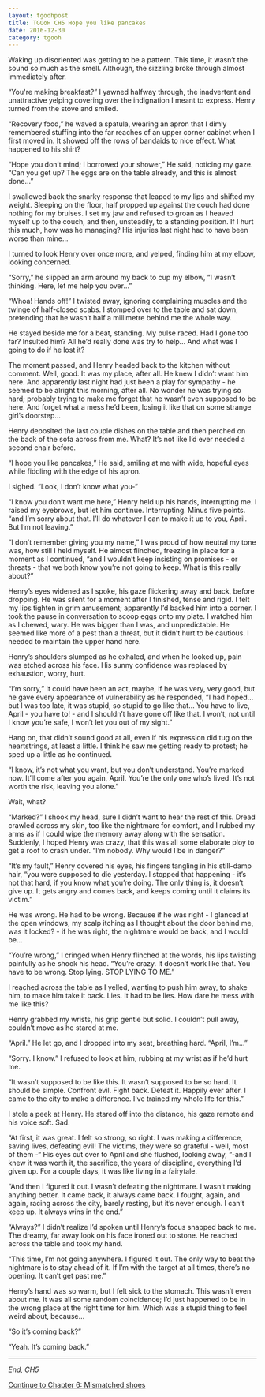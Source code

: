 ```yaml
---
layout: tgoohpost
title: TGOoH CH5 Hope you like pancakes
date: 2016-12-30
category: tgooh
---
```


Waking up disoriented was getting to be a pattern. This time, it wasn’t the sound so much as the smell. Although, the sizzling broke through almost immediately after.

“You're making breakfast?” I yawned halfway through, the inadvertent and unattractive yelping covering over the indignation I meant to express. Henry turned from the stove and smiled.

“Recovery food,” he waved a spatula, wearing an apron that I dimly remembered stuffing into the far reaches of an upper corner cabinet when I first moved in. It showed off the rows of bandaids to nice effect. What happened to his shirt?

“Hope you don’t mind; I borrowed your shower,” He said, noticing my gaze. “Can you get up? The eggs are on the table already, and this is almost done…”

I swallowed back the snarky response that leaped to my lips and shifted my weight. Sleeping on the floor, half propped up against the couch had done nothing for my bruises. I set my jaw and refused to groan as I heaved myself up to the couch, and then, unsteadily, to a standing position. If I hurt this much, how was he managing? His injuries last night had to have been worse than mine…

I turned to look Henry over once more, and yelped, finding him at my elbow, looking concerned.

“Sorry,” he slipped an arm around my back to cup my elbow, “I wasn’t thinking. Here, let me help you over…”

“Whoa! Hands off!” I twisted away, ignoring complaining muscles and the twinge of half-closed scabs. I stomped over to the table and sat down, pretending that he wasn’t half a millimetre behind me the whole way.

He stayed beside me for a beat, standing. My pulse raced. Had I gone too far? Insulted him? All he’d really done was try to help… And what was I going to do if he lost it? 

The moment passed, and Henry headed back to the kitchen without comment. Well, good. It was my place, after all. He knew I didn’t want him here. And apparently last night had just been a play for sympathy - he seemed to be alright this morning, after all. No wonder he was trying so hard; probably trying to make me forget that he wasn’t even supposed to be here. And forget what a mess he’d been, losing it like that on some strange girl’s doorstep...

Henry deposited the last couple dishes on the table and then perched on the back of the sofa across from me. What? It’s not like I’d ever needed a second chair before.

“I hope you like pancakes,” He said, smiling at me with wide, hopeful eyes while fiddling with the edge of his apron. 

I sighed. “Look, I don’t know what you-“

“I know you don’t want me here,” Henry held up his hands, interrupting me. I raised my eyebrows, but let him continue. Interrupting. Minus five points. “and I’m sorry about that. I’ll do whatever I can to make it up to you, April. But I’m not leaving.”

“I don’t remember giving you my name,” I was proud of how neutral my tone was, how still I held myself. He almost flinched, freezing in place for a moment as I continued, “and I wouldn’t keep insisting on promises - or threats - that we both know you’re not going to keep. What is this really about?”

Henry’s eyes widened as I spoke, his gaze flickering away and back, before dropping. He was silent for a moment after I finished, tense and rigid. I felt my lips tighten in grim amusement; apparently I’d backed him into a corner. I took the pause in conversation to scoop eggs onto my plate. I watched him as I chewed, wary. He was bigger than I was, and unpredictable. He seemed like more of a pest than a threat, but it didn’t hurt to be cautious. I needed to maintain the upper hand here.

Henry’s shoulders slumped as he exhaled, and when he looked up, pain was etched across his face. His sunny confidence was replaced by exhaustion, worry, hurt. 

“I’m sorry,” It could have been an act, maybe, if he was very, very good, but he gave every appearance of vulnerability as he responded, “I had hoped… but I was too late, it was stupid, so stupid to go like that… You have to live, April - you have to! - and I shouldn’t have gone off like that. I won’t, not until I know you’re safe, I won’t let you out of my sight.”

Hang on, that didn’t sound good at all, even if his expression did tug on the heartstrings, at least a little. I think he saw me getting ready to protest; he sped up a little as he continued.

“I know, it’s not what you want, but you don’t understand. You’re marked now. It’ll come after you again, April. You’re the only one who’s lived. It’s not worth the risk, leaving you alone.”

Wait, what?

“Marked?” I shook my head, sure I didn’t want to hear the rest of this. Dread crawled across my skin, too like the nightmare for comfort, and I rubbed my arms as if I could wipe the memory away along with the sensation. Suddenly, I hoped Henry was crazy, that this was all some elaborate ploy to get a roof to crash under. “I’m nobody. Why would I be in danger?”

“It’s my fault,” Henry covered his eyes, his fingers tangling in his still-damp hair, “you were supposed to die yesterday. I stopped that happening - it’s not that hard, if you know what you’re doing. The only thing is, it doesn’t give up. It gets angry and comes back, and keeps coming until it claims its victim.”

He was wrong. He had to be wrong. Because if he was right - I glanced at the open windows, my scalp itching as I thought about the door behind me, was it locked? - if he was right, the nightmare would be back, and I would be…

“You’re wrong,” I cringed when Henry flinched at the words, his lips twisting painfully as he shook his head. “You’re crazy. It doesn’t work like that. You have to be wrong. Stop lying. STOP LYING TO ME.” 

I reached across the table as I yelled, wanting to push him away, to shake him, to make him take it back. Lies. It had to be lies. How dare he mess with me like this? 

Henry grabbed my wrists, his grip gentle but solid. I couldn’t pull away, couldn’t move as he stared at me. 

“April.” He let go, and I dropped into my seat, breathing hard. “April, I’m…”

“Sorry. I know.” I refused to look at him, rubbing at my wrist as if he’d hurt me.

“It wasn’t supposed to be like this. It wasn’t supposed to be so hard. It should be simple. Confront evil. Fight back. Defeat it. Happily ever after. I came to the city to make a difference. I’ve trained my whole life for this.”

I stole a peek at Henry. He stared off into the distance, his gaze remote and his voice soft. Sad.

“At first, it was great. I felt so strong, so right. I was making a difference, saving lives, defeating evil! The victims, they were so grateful - well, most of them -“ His eyes cut over to April and she flushed, looking away, “-and I knew it was worth it, the sacrifice, the years of discipline, everything I’d given up. For a couple days, it was like living in a fairytale.

“And then I figured it out. I wasn’t defeating the nightmare. I wasn’t making anything better. It came back, it always came back. I fought, again, and again, racing across the city, barely resting, but it’s never enough. I can’t keep up. It always wins in the end.”

“Always?” I didn’t realize I’d spoken until Henry’s focus snapped back to me. The dreamy, far away look on his face ironed out to stone. He reached across the table and took my hand.

“This time, I’m not going anywhere. I figured it out. The only way to beat the nightmare is to stay ahead of it. If I’m with the target at all times, there’s no opening. It can’t get past me.”

Henry’s hand was so warm, but I felt sick to the stomach. This wasn’t even about me. It was all some random coincidence; I’d just happened to be in the wrong place at the right time for him. Which was a stupid thing to feel weird about, because…

“So it’s coming back?”

“Yeah. It’s coming back.”

<hr>

*End, CH5* 

[Continue to Chapter 6: Mismatched shoes](http://kaie.space/tgooh/2017/01/06/TGOoH-CH6-Mismatched-shoes.html)
